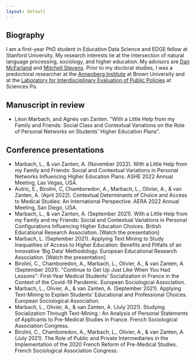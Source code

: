 ```yaml
---
layout: default
---
```


## Biography

I am a first-year PhD student in Education Data Science and EDGE fellow at Stanford University. My research interests lie at the intersection of natural language processing, sociology, and higher education. My advisors are [Dan McFarland](https://ed.stanford.edu/faculty/mcfarland) and [Mitchell Stevens](https://ed.stanford.edu/faculty/stevens4). Prior to my doctoral studies, I was a predoctoral researcher at the [Annenberg Institute](https://annenberg.brown.edu) at Brown University and at the [Laboratory for Interdisciplinary Evaluation of Public Policies](https://www.sciencespo.fr/liepp/en.html) at Sciences Po.

## Manuscript in review

* Léon Marbach, and Agnès van Zanten. "With a Little Help from my Family and Friends: Social Class and Contextual Variations on the Role of Personal Networks on Students' Higher Education Plans".

## Conference presentations

* Marbach, L., & van Zanten, A. (November 2022). With a Little Help from my Family and Friends: Social and Contextual Variations in Personal Networks Influencing Higher Education Plans. ASHE 2022 Annual Meeting, Las Vegas, USA.
* Autric, E.,  Birolini, C, Chamboredon, A., Marbach, L., Olivier, A., & van Zanten, A. (April 2022). Contextual Determinants of Choice and Access to Medical Studies: An International Perspective. AERA 2022 Annual Meeting, San Diego, USA.
* Marbach, L., & van Zanten, A. (September 2021). With a Little Help from my Family and my Friends: Social and Contextual Variations in Personal Configurations Influencing Higher Education Choices. British Educational Research Association. [Watch the presentation]
* Marbach, L. (September 2021). Applying Text Mining to Study Inequalities of Access to Higher Education: Benefits and Pitfalls of an Innovative ‘Big Data’ Methodology. European Educational Research Association. [Watch the presentation]
* Birolini, C., Chamboredon, A., Marbach, L., Olivier, A., & van Zanten, A. (September 2021). "Continue to Get Up Just Like When You Had Lessons": First-Year Medical Students' Socialization in France in the Context of the Covid-19 Pandemic. European Sociological Association.
* Marbach, L., Olivier, A., & van Zanten, A. (September 2021). Applying Text-Mining to Explain Students' Educational and Professional Choices. European Sociological Association.
* Marbach, L., Olivier, A., & van Zanten, A. (July 2021). Studying Socialization Through Text-Mining : An Analysis of Personal Statements of Applicants to Pre-Medical Studies in France. French Sociological Association Congress.
* Birolini, C., Chamboredon, A., Marbach, L., Olivier, A., & van Zanten, A. (July 2021). The Role of Public and Private Intermediaries in the Implementation of the 2020 French Reform of Pre-Medical Studies. French Sociological Association Congress.
